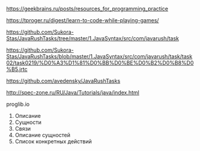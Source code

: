 https://geekbrains.ru/posts/resources_for_programming_practice

https://tproger.ru/digest/learn-to-code-while-playing-games/

https://github.com/Sukora-Stas/JavaRushTasks/tree/master/1.JavaSyntax/src/com/javarush/task

https://github.com/Sukora-Stas/JavaRushTasks/blob/master/1.JavaSyntax/src/com/javarush/task/task02/task0219/%D0%A3%D1%81%D0%BB%D0%BE%D0%B2%D0%B8%D0%B5.jrtc

https://github.com/avedensky/JavaRushTasks

http://spec-zone.ru/RU/Java/Tutorials/java/index.html


proglib.io

1. Описание
2. Сущности
3. Связи
4. Описание сущностей
5. Список конкретных действий
